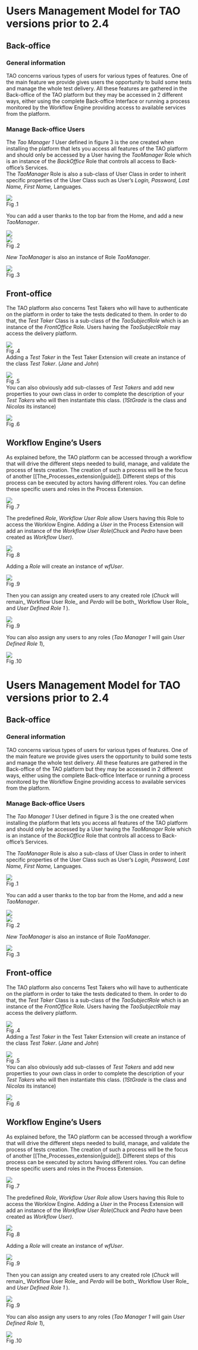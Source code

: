 <!--
author:
    - 'Jérôme Bogaerts'
created_at: '2011-03-17 15:21:34'
updated_at: '2013-03-13 13:00:17'
tags:
    - 'Users Management Model'
-->

Users Management Model for TAO versions prior to 2.4
====================================================



Back-office
-----------

### General information

TAO concerns various types of users for various types of features. One of the main feature we provide gives users the opportunity to build some tests and manage the whole test delivery. All these features are gathered in the Back-office of the TAO platform but they may be accessed in 2 different ways, either using the complete Back-office Interface or running a process monitored by the Workflow Engine providing access to available services from the platform.

### Manage Back-office Users

The *Tao Manager 1* User defined in figure 3 is the one created when installing the platform that lets you access all features of the TAO platform and should only be accessed by a User having the *TaoManager* Role which is an instance of the *BackOffice* Role that controls all access to Back-office’s Services.\
The *TaoManager* Role is also a sub-class of User Class in order to inherit specific properties of the User Class such as User’s *Login, Password, Last Name, First Name,* Languages.

![](http://forge.taotesting.com/attachments/277/role-whtoutInst.png)\
Fig .1

You can add a user thanks to the top bar from the Home, and add a new *TaoManager*.

![](http://forge.taotesting.com/attachments/281/CompleteInterface.png)\
![](http://forge.taotesting.com/attachments/282/AddUser2.png)\
Fig .2

*New TaoManager* is also an instance of Role *TaoManager*.

![](http://forge.taotesting.com/attachments/284/role-addingNewManager.png)\
Fig .3

Front-office
------------

The TAO platform also concerns Test Takers who will have to authenticate on the platform in order to take the tests dedicated to them. In order to do that, the *Test Taker* Class is a sub-class of the *TaoSubjectRole* which is an instance of the *FrontOffice* Role. Users having the *TaoSubjectRole* may access the delivery platform.

![](http://forge.taotesting.com/attachments/285/addTestTaker.png)\
Fig .4\
Adding a *Test Taker* in the Test Taker Extension will create an instance of the class *Test Taker*. (*Jane* and *John*)

![](http://forge.taotesting.com/attachments/286/role-addingNewTestTaker.png)\
Fig .5\
You can also obviously add sub-classes of *Test Takers* and add new properties to your own class in order to complete the description of your *Test Takers* who will then instantiate this class. (*1StGrade* is the class and *Nicolas* its instance)

![](http://forge.taotesting.com/attachments/287/role-addingNewTestTakerClass.png)\
Fig .6

Workflow Engine’s Users
-----------------------

As explained before, the TAO platform can be accessed through a workflow that will drive the different steps needed to build, manage, and validate the process of tests creation. The creation of such a process will be the focus of another [[The\_Processes\_extension|guide]]. Different steps of this process can be executed by actors having different roles. You can define these specific users and roles in the Process Extension.

![](http://forge.taotesting.com/attachments/288/addRole.png)\
Fig .7

The predefined *Role*, *Workflow* *User Role* allow Users having this Role to access the Worklow Engine. Adding a *User* in the Process Extension will add an instance of the *Workflow User Role*(*Chuck* and *Pedro* have been created as *Workflow User)*.

![](http://forge.taotesting.com/attachments/289/role-addingNewWfUser.png)\
Fig .8

Adding a *Role* will create an instance of *wfUser*.

![](http://forge.taotesting.com/attachments/290/role-addingNewRole.png)\
Fig .9

Then you can assign any created users to any created role (*Chuck* will remain\_ Workflow User Role\_ and *Perdo* will be both\_ Workflow User Role\_ and *User Defined Role 1* ).

![](http://forge.taotesting.com/attachments/291/role-assigningUserRole.png)\
Fig .9

You can also assign any users to any roles (*Tao Manager 1* will gain *User Defined Role 1*),

![](http://forge.taotesting.com/attachments/292/role-assigningManagerToRole.png)\
Fig .10

Users Management Model for TAO versions prior to 2.4
====================================================



Back-office
-----------

### General information

TAO concerns various types of users for various types of features. One of the main feature we provide gives users the opportunity to build some tests and manage the whole test delivery. All these features are gathered in the Back-office of the TAO platform but they may be accessed in 2 different ways, either using the complete Back-office Interface or running a process monitored by the Workflow Engine providing access to available services from the platform.

### Manage Back-office Users

The *Tao Manager 1* User defined in figure 3 is the one created when installing the platform that lets you access all features of the TAO platform and should only be accessed by a User having the *TaoManager* Role which is an instance of the *BackOffice* Role that controls all access to Back-office’s Services.<br/>

The *TaoManager* Role is also a sub-class of User Class in order to inherit specific properties of the User Class such as User’s *Login, Password, Last Name, First Name,* Languages.

![](http://forge.taotesting.com/attachments/277/role-whtoutInst.png)\
Fig .1

You can add a user thanks to the top bar from the Home, and add a new *TaoManager*.

![](http://forge.taotesting.com/attachments/281/CompleteInterface.png)\
![](http://forge.taotesting.com/attachments/282/AddUser2.png)\
Fig .2

*New TaoManager* is also an instance of Role *TaoManager*.

![](http://forge.taotesting.com/attachments/284/role-addingNewManager.png)\
Fig .3

Front-office
------------

The TAO platform also concerns Test Takers who will have to authenticate on the platform in order to take the tests dedicated to them. In order to do that, the *Test Taker* Class is a sub-class of the *TaoSubjectRole* which is an instance of the *FrontOffice* Role. Users having the *TaoSubjectRole* may access the delivery platform.

![](http://forge.taotesting.com/attachments/285/addTestTaker.png)\
Fig .4\
Adding a *Test Taker* in the Test Taker Extension will create an instance of the class *Test Taker*. (*Jane* and *John*)

![](http://forge.taotesting.com/attachments/286/role-addingNewTestTaker.png)\
Fig .5\
You can also obviously add sub-classes of *Test Takers* and add new properties to your own class in order to complete the description of your *Test Takers* who will then instantiate this class. (*1StGrade* is the class and *Nicolas* its instance)

![](http://forge.taotesting.com/attachments/287/role-addingNewTestTakerClass.png)\
Fig .6

Workflow Engine’s Users
-----------------------

As explained before, the TAO platform can be accessed through a workflow that will drive the different steps needed to build, manage, and validate the process of tests creation. The creation of such a process will be the focus of another [[The\_Processes\_extension|guide]]. Different steps of this process can be executed by actors having different roles. You can define these specific users and roles in the Process Extension.

![](http://forge.taotesting.com/attachments/288/addRole.png)\
Fig .7

The predefined *Role*, *Workflow* *User Role* allow Users having this Role to access the Worklow Engine. Adding a *User* in the Process Extension will add an instance of the *Workflow User Role*(*Chuck* and *Pedro* have been created as *Workflow User)*.

![](http://forge.taotesting.com/attachments/289/role-addingNewWfUser.png)\
Fig .8

Adding a *Role* will create an instance of *wfUser*.

![](http://forge.taotesting.com/attachments/290/role-addingNewRole.png)\
Fig .9

Then you can assign any created users to any created role (*Chuck* will remain\_ Workflow User Role\_ and *Perdo* will be both\_ Workflow User Role\_ and *User Defined Role 1* ).

![](http://forge.taotesting.com/attachments/291/role-assigningUserRole.png)\
Fig .9

You can also assign any users to any roles (*Tao Manager 1* will gain *User Defined Role 1*),

![](http://forge.taotesting.com/attachments/292/role-assigningManagerToRole.png)\
Fig .10


